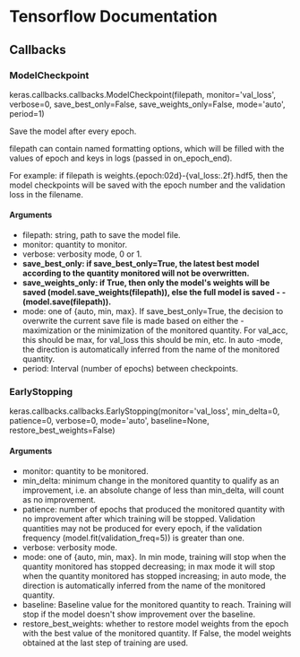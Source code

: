 # Tensorflow Documentation

## Callbacks
  
### ModelCheckpoint

keras.callbacks.callbacks.ModelCheckpoint(filepath, monitor='val_loss', verbose=0, save_best_only=False, save_weights_only=False, mode='auto', period=1)

Save the model after every epoch.

filepath can contain named formatting options, which will be filled with the values of epoch and keys in logs (passed in on_epoch_end).

For example: if filepath is weights.{epoch:02d}-{val_loss:.2f}.hdf5, then the model checkpoints will be saved with the epoch number and the validation loss in the filename.

#### Arguments

- filepath: string, path to save the model file.
- monitor: quantity to monitor.
- verbose: verbosity mode, 0 or 1.
- <strong>save_best_only: if save_best_only=True, the latest best model according to the quantity monitored will not be overwritten.
- save_weights_only: if True, then only the model's weights will be saved (model.save_weights(filepath)), else the full model is saved - -(model.save(filepath)).</strong>
- mode: one of {auto, min, max}. If save_best_only=True, the decision to overwrite the current save file is made based on either the - maximization or the minimization of the monitored quantity. For val_acc, this should be max, for val_loss this should be min, etc. In auto -mode, the direction is automatically inferred from the name of the monitored quantity.
- period: Interval (number of epochs) between checkpoints.

### EarlyStopping

keras.callbacks.callbacks.EarlyStopping(monitor='val_loss', min_delta=0, patience=0, verbose=0, mode='auto', baseline=None, restore_best_weights=False)

#### Arguments

- monitor: quantity to be monitored.
- min_delta: minimum change in the monitored quantity to qualify as an improvement, i.e. an absolute change of less than min_delta, will count as no improvement.
- patience: number of epochs that produced the monitored quantity with no improvement after which training will be stopped. Validation quantities may not be produced for every epoch, if the validation frequency (model.fit(validation_freq=5)) is greater than one.
- verbose: verbosity mode.
- mode: one of {auto, min, max}. In min mode, training will stop when the quantity monitored has stopped decreasing; in max mode it will stop when the quantity monitored has stopped increasing; in auto mode, the direction is automatically inferred from the name of the monitored quantity.
- baseline: Baseline value for the monitored quantity to reach. Training will stop if the model doesn't show improvement over the baseline.
- restore_best_weights: whether to restore model weights from the epoch with the best value of the monitored quantity. If False, the model weights obtained at the last step of training are used.


	
